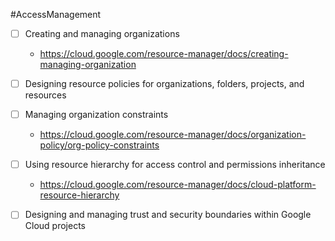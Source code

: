 #AccessManagement
- [ ] Creating and managing organizations
	- https://cloud.google.com/resource-manager/docs/creating-managing-organization

- [ ] Designing resource policies for organizations, folders, projects, and resources


- [ ] Managing organization constraints
	- https://cloud.google.com/resource-manager/docs/organization-policy/org-policy-constraints

- [ ] Using resource hierarchy for access control and permissions inheritance
	- https://cloud.google.com/resource-manager/docs/cloud-platform-resource-hierarchy

- [ ] Designing and managing trust and security boundaries within Google Cloud projects
